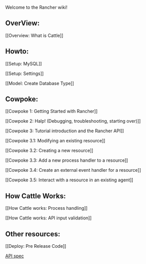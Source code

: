 Welcome to the Rancher wiki!

## OverView:

[[Overview: What is Cattle]]

## Howto:

[[Setup: MySQL]]

[[Setup: Settings]]

[[Model: Create Database Type]]

## Cowpoke:

[[Cowpoke 1: Getting Started with Rancher]]

[[Cowpoke 2: Halp! (Debugging, troubleshooting, starting over)]]

[[Cowpoke 3: Tutorial introduction and the Rancher API]]

[[Cowpoke 3.1: Modifying an existing resource]]

[[Cowpoke 3.2: Creating a new resource]]

[[Cowpoke 3.3: Add a new process handler to a resource]]

[[Cowpoke 3.4: Create an external event handler for a resource]]

[[Cowpoke 3.5: Interact with a resource in an existing agent]]

## How Cattle Works:

[[How Cattle works: Process handling]]

[[How Cattle works: API input validation]]

## Other resources:

[[Deploy: Pre Release Code]]

[API spec](https://github.com/rancherio/api-spec)